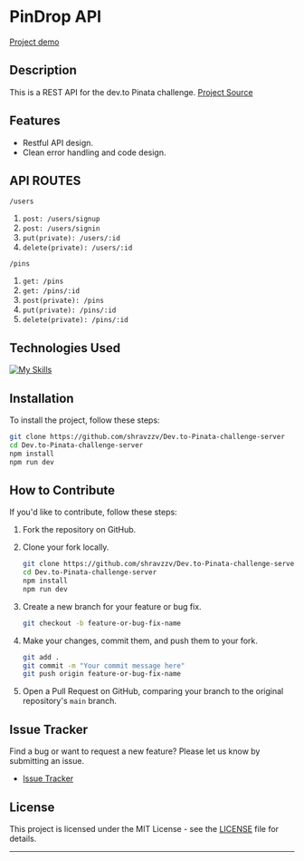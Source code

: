 # PinDrop API

[Project demo](https://)

## Description

This is a REST API for the dev.to Pinata challenge.
[Project Source](https://dev.to/devteam/join-us-for-the-the-pinata-challenge-3000-in-prizes-59cb)

## Features

- Restful API design.
- Clean error handling and code design.

## API ROUTES

`/users`

1. `post: /users/signup`
2. `post: /users/signin`
3. `put(private): /users/:id`
4. `delete(private): /users/:id`

`/pins`

1. `get: /pins`
2. `get: /pins/:id`
3. `post(private): /pins`
4. `put(private): /pins/:id`
5. `delete(private): /pins/:id`

## Technologies Used

[![My Skills](https://skillicons.dev/icons?i=express,git,mongodb,nodejs,postman,vscode)](https://skillicons.dev)

## Installation

To install the project, follow these steps:

```bash
git clone https://github.com/shravzzv/Dev.to-Pinata-challenge-server
cd Dev.to-Pinata-challenge-server
npm install
npm run dev
```

## How to Contribute

If you'd like to contribute, follow these steps:

1. Fork the repository on GitHub.
2. Clone your fork locally.

   ```bash
   git clone https://github.com/shravzzv/Dev.to-Pinata-challenge-server
   cd Dev.to-Pinata-challenge-server
   npm install
   npm run dev
   ```

3. Create a new branch for your feature or bug fix.

   ```bash
   git checkout -b feature-or-bug-fix-name
   ```

4. Make your changes, commit them, and push them to your fork.

   ```bash
   git add .
   git commit -m "Your commit message here"
   git push origin feature-or-bug-fix-name
   ```

5. Open a Pull Request on GitHub, comparing your branch to the original repository's `main` branch.

## Issue Tracker

Find a bug or want to request a new feature? Please let us know by submitting an issue.

- [Issue Tracker](https://github.com/shravzzv/Dev.to-Pinata-challenge-server/issues)

## License

This project is licensed under the MIT License - see the [LICENSE](LICENSE) file for details.

---
